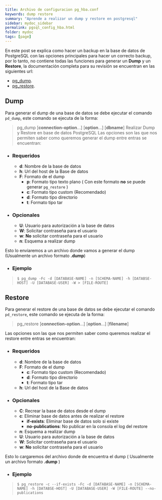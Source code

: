 ```yaml
---
title: Archivo de configuracion pg_hba.conf
keywords: dump restore
summary: "Aprende a realizar un dump y restore en postgresql"
sidebar: mydoc_sidebar
permalink: pgsql_config_hba.html
folder: mydoc
tags: [page]
---
```


En este post se explica como hacer un backup en la base de datos de PostgreSQL con las opciones principales para hacer un correcto backup, por lo tanto, no contiene todas las funciones para generar un **Dump** y un **Restore**, la documentación completa para su revisión se encuentran en las siguientes url:

+ [pg_dump](https://www.postgresql.org/docs/10/app-pgdump.html).
+ [pg_restore](https://www.postgresql.org/docs/10/app-pgrestore.html).

## Dump

Para generar el dump de una base de datos se debe ejecutar el comando `pd_dump`, este comando se ejecuta de la forma:

>pg_dump [**connection-option**...] [**option**...] [**dbname**]
Realizar Dump y Restore en base de datos PostgreSQL
Las opciones son las que nos permiten saber como queremos generar el dump entre entras se encuentran:

- ### Requeridos
    - **d**: Nombre de la base de datos
    - **h**: Url del host de la Base de datos
    - **F**: Formato de el dump
        - **p**: Formato tipo texto plano ( Con este formato **no** se puede generar `pg_restore` )
        - **c**: Formato tipo custom (Recomendado)
        - **d**: Formato tipo directorio
        - **t**: Formato tipo tar

- ### Opcionales
    - **U**: Usuario para autorización a la base de datos
    - **W**: Solicitar contraseña para el usuario
    - **w**: **No** solicitar contraseña para el usuario
    - **n**: Esquema a realizar dump

Esto lo enviaremos a un archivo donde vamos a generar el dump (Usualmente un archivo formato **.dump**)

- ### Ejemplo

>`$ pg_dump -Fc -d [DATABASE-NAME] -n [SCHEMA-NAME] -h [DATABSE-HOST] -U [DATABASE-USER] -W > [FILE-ROUTE]`

## Restore

Para generar el restore de una base de datos se debe ejecutar el comando `pd_restore`, este comando se ejecuta de la forma:

>pg_restore [**connection-option**...] [**option**...] [**filename**]

Las opciones son las que nos permiten saber como queremos realizar el restore entre entras se encuentran:

- ### Requeridos
    - **d**: Nombre de la base de datos
    - **F**: Formato de el dump
        - **c**: Formato tipo custom (Recomendado)
        - **d**: Formato tipo directorio
        - **t**: Formato tipo tar
    - **h**: Url del host de la Base de datos

- ### Opcionales
    - **C**: Recrear la base de datos desde el dump
    - **c**: Eliminar base de datos antes de realizar el restore
        - **if-exists**: Eliminar base de datos solo si existe
        - **no-publications**: No publicar en la consola el log del restore
    - **n**: Esquema a realizar dump
    - **U**: Usuario para autorización a la base de datos
    - **W**: Solicitar contraseña para el usuario
    - **w**: **No** solicitar contraseña para el usuario

Esto lo cargaremos del archivo donde de encuentra el dump ( Usualmente un archivo formato **.dump** )

- ### Ejemplo

>`$ pg_restore -c --if-exists -Fc -d [DATABASE-NAME] -n [SCHEMA-NAME] -h [DATABSE-HOST] -U [DATABASE-USER] -W [FILE-ROUTE] --no-publications`
